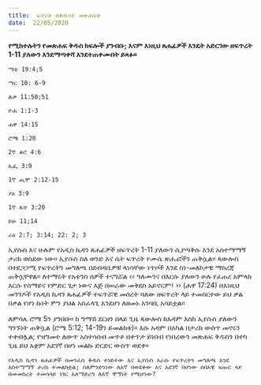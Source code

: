 ```yaml
---
title:  ፍጥረት በቅዱሳት መጽሐፍት
date:  22/05/2020
---
```


**የሚከተሉትን የመጽሐፍ ቅዱስ ክፍሎች ያንብቡ; እናም እነዚህ ጸሐፊዎች እንዴት አድርገው ዘፍጥረት 1-11 ያለውን እንደማጣቀሻ እንደተጠቀሙበት ይጻፉ።**

`ማቴ 19:4;5`

`ማር 10: 6-9`

`ሉቃ 11:50;51`

`ዮሐ 1:1-3`

`ሐዋ 14:15`

`ሮሜ 1:20`

`2ኛ ቆሮ 4:6`

`ኤፌ 3:9`

`1ኛ ጢሞ 2:12-15`

`ያዕ 3:9`

`1ኛ ጴጥ 3:20`

`ይሁ 11;14`

`ራዕ 2:7; 3:14; 22: 2; 3`

ኢየሱስ እና ሁሉም የአዲስ ኪዳን ጸሐፊዎች ዘፍጥረት 1-11 ያለውን ሲያጣቅሱ እንደ አስተማማኝ ታሪክ ወስደው ነው። ኢየሱስ ስለ ወንድ እና ሴት ፍጥረት የሙሴ ጽሑፎችን ጠቅሷል። ጳውሎስ በተደጋጋሚ የፍጥረትን መግለጫ በደብዳቤዎቹ ላነሳቸው ነጥቦች እንደ ስነ-መለኮታዊ ማስረጃ ጠቅሷቸዋል። ለተማሩት የአቴንስ ሰዎች ተናግሯል ‹‹ ዓለሙንና በእርሱ ያለውን ሁሉ የፈጠረ አምላክ እርሱ የሰማይና የምድር ጌታ ነውና እጅ በሠራው መቅደስ አይኖርም፤ ›› (ሐዋ 17:24) በእነዚህ መንገዶች የአዲስ ኪዳን ጸሐፊዎች ተፍጥሯዊ መሰረት ባለው ዘፍጥረት ላይ ተመስርተው ይህ ቃል በቃል የሆነ ኩነት ምን ያህል አስፈላጊ እንደሆነ ለዘመኑ አንባቢ አሳይቷል።

ለምሳሌ ሮሜ 5ን ያንበቡ። ከ ግማሽ ደርዘን በላይ ጊዜ ጳውሎስ ከአዳም እስከ ኢየሱስ ያለውን ግንኙነት ጠቅሷል (ሮሜ 5:12; 14-19ን ይመልከቱ)። እሱ አዳም በአካል በታሪክ ውስጥ መኖሩን ተቀብሏል; የዝግመተ ለውጥ አስተሳሰብ መጥቶ በቀጥታ ይነበብ የነበረውን መጽሐፍ ቅዱስን በተካ ጊዜ ይህ አቋም አደገኛ በሆነ መልኩ ድርድር ውስጥ ወደቀ።

`የአዲስ ኪዳን ጸሐፊዎች በመንፈስ ቅዱስ ተነድተው እና ኢየሱስ እራሱ የፍጥረትን መግለጫ እንደ አስተማማኝ ታሪክ ተመልክቷል; ስለምንድንነው ለእኛ በወደቀው እና አደገኛ በሆነው ሰበአዊ ፍጡር ላይ በመመስረት ተመሳሳይ ነገር አለማድረግ ለእኛ ሞኝነት የሚሆነው?`
